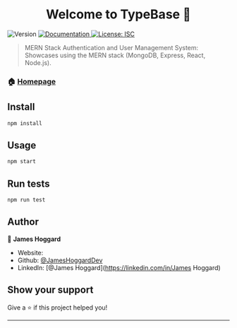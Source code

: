 <h1 align="center">Welcome to TypeBase 👋</h1>
<p>
  <img alt="Version" src="https://img.shields.io/badge/version-1.0.0-blue.svg?cacheSeconds=2592000" />
  <a href="https://github.com/JamesHoggardDev/typeBase" target="_blank">
    <img alt="Documentation" src="https://img.shields.io/badge/documentation-yes-brightgreen.svg" />
  </a>
  <a href="#" target="_blank">
    <img alt="License: ISC" src="https://img.shields.io/badge/License-ISC-yellow.svg" />
  </a>
</p>

> MERN Stack Authentication and User Management System: Showcases using the MERN stack (MongoDB, Express, React, Node.js).

### 🏠 [Homepage](https://github.com/JamesHoggardDev/typeBase)

## Install

```sh
npm install
```

## Usage

```sh
npm start
```

## Run tests

```sh
npm run test
```

## Author

👤 **James Hoggard**

* Website: 	
* Github: [@JamesHoggardDev](https://github.com/JamesHoggardDev)
* LinkedIn: [@James Hoggard](https://linkedin.com/in/James Hoggard)

## Show your support

Give a ⭐️ if this project helped you!

***
